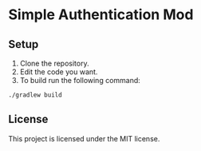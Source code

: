 # Simple Authentication Mod

## Setup

1. Clone the repository.
2. Edit the code you want.
3. To build run the following command:

```
./gradlew build
```

## License

This project is licensed under the MIT license.
